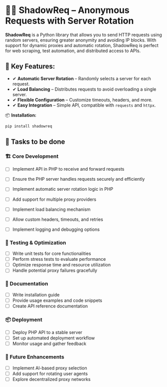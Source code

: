 # 🕵️‍♂️ ShadowReq – Anonymous Requests with Server Rotation

**ShadowReq** is a Python library that allows you to send HTTP requests using random servers, ensuring greater anonymity and avoiding IP blocks. With support for dynamic proxies and automatic rotation, ShadowReq is perfect for web scraping, test automation, and distributed access to APIs.

## 🚀 Key Features:
- ✔ **Automatic Server Rotation** – Randomly selects a server for each request.
- ✔ **Load Balancing** – Distributes requests to avoid overloading a single server.
- ✔ **Flexible Configuration** – Customize timeouts, headers, and more.
- ✔ **Easy Integration** – Simple API, compatible with `requests` and `httpx`.


📦 **Installation:**  
```bash
pip install shadowreq
```


## 📌 Tasks to be done

### 🏗️ Core Development
- [ ] Implement API in PHP to receive and forward requests
- [ ] Ensure the PHP server handles requests securely and efficiently
- [ ] Implement automatic server rotation logic in PHP
- [ ] Add support for multiple proxy providers
- [ ] Implement load balancing mechanism
- [ ] Allow custom headers, timeouts, and retries
- [ ] Implement logging and debugging options



### 🧪 Testing & Optimization
- [ ] Write unit tests for core functionalities
- [ ] Perform stress tests to evaluate performance
- [ ] Optimize response time and resource utilization
- [ ] Handle potential proxy failures gracefully

### 📖 Documentation
- [ ] Write installation guide
- [ ] Provide usage examples and code snippets
- [ ] Create API reference documentation

### 📦 Deployment
- [ ] Deploy PHP API to a stable server
- [ ] Set up automated deployment workflow
- [ ] Monitor usage and gather feedback

### 🎯 Future Enhancements
- [ ] Implement AI-based proxy selection
- [ ] Add support for rotating user agents
- [ ] Explore decentralized proxy networks
